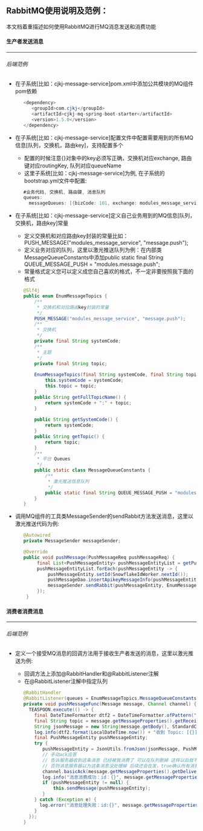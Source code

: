## RabbitMQ使用说明及范例：

本文档着重描述如何使用RabbitMQ进行MQ消息发送和消费功能

#### 生产者发送消息

------

###### 后端范例

* 在子系统[比如：cjkj-message-service]pom.xml中添加公共模块的MQ组件pom依赖

  ```java
     <dependency>
        <groupId>com.cjkj</groupId>
        <artifactId>cjkj-mq-spring-boot-starter</artifactId>
        <version>1.5.0</version>
     </dependency>
  ```
  
* 在子系统[比如：cjkj-message-service]配置文件中配置需要用到的所有MQ信息[队列，交换机，路由key]，支持配置多个
  * 配置的时候注意{}对象中的key必须写正确，交换机对应exchange, 路由键对应routingKey, 队列对应queueName
  * 这里子系统[比如：cjkj-message-service]为例, 在子系统的bootstrap.yml文件中配置:
    
  ```java
     #业务代码, 交换机, 路由键, 消息队列
     queues:
       messageQueues: [{bizCode: 101, exchange: modules_message_service, routingKey: message.push, queueName: modules.message.push}]
  ```

* 在子系统[比如：cjkj-message-service]定义自己业务用到的MQ信息[队列，交换机，路由key]常量
  * 定义交换机和对应路由key封装的常量比如：PUSH_MESSAGE("modules_message_service", "message.push");  
  * 定义业务对应的队列，这里以激光推送队列为例：在内部类MessageQueueConstants中添加public static final String QUEUE_MESSAGE_PUSH = "modules.message.push";
  * 常量格式定义您可以定义成您自己喜欢的格式，不一定非要按照我下面的格式
  
  ```java
     @Slf4j
     public enum EnumMessageTopics {  
         /**
          * 交换机和对应路由key封装的常量
          */
         PUSH_MESSAGE("modules_message_service", "message.push");  
         /**
          * 交换机
          */
         private final String systemCode;  
         /**
          * 主题
          */
         private final String topic;
     
         EnumMessageTopics(final String systemCode, final String topic) {
             this.systemCode = systemCode;
             this.topic = topic;
         }  
         public String getFullTopicName() {
             return systemCode + ":" + topic;
         }
     
         public String getSystemCode() {
             return systemCode;
         }  
         public String getTopic() {
             return topic;
         }  
         /**
          * 平台 Queues
          */
         public static class MessageQueueConstants {
             /**
              * 激光推送信息队列
              */
             public static final String QUEUE_MESSAGE_PUSH = "modules.message.push";
         }  
     }
  
  ```
* 调用MQ组件的工具类MessageSender的sendRabbit方法发送消息，这里以激光推送代码为例:

  ```java
     @Autowired
     private MessageSender messageSender;
  
     @Override
     public void pushMessage(PushMessageReq pushMessageReq) {
          final List<PushMessageEntity> pushMessageEntityList = getPushMessage(pushMessageReq);
          pushMessageEntityList.forEach(pushMessageEntity -> {
              pushMessageEntity.setId(SnowflakeIdWorker.nextId());
              pushMessageDao.insertApikeyMessageInfo(pushMessageEntity);
              messageSender.sendRabbit(pushMessageEntity, EnumMessageTopics.PUSH_MESSAGE.getSystemCode(), EnumMessageTopics.PUSH_MESSAGE.getTopic());
          });
      }
  ```

#### 消费者消费消息

------

###### 后端范例

* 定义一个接受MQ消息的回调方法用于接收生产者发送的消息，这里以激光推送为例:
  * 回调方法上添加@RabbitHandler和@RabbitListener注解
  * 在@RabbitListener注解中指定队列
  
  ```java
     @RabbitHandler
     @RabbitListener(queues = EnumMessageTopics.MessageQueueConstants.QUEUE_MESSAGE_PUSH)
     private void pushMessageFunc(Message message, Channel channel) {
       TEASPOON.execute(() -> {
         final DateTimeFormatter dtf2 = DateTimeFormatter.ofPattern("yyyy-MM-dd HH:mm:ss");
         final String topic = message.getMessageProperties().getReceivedRoutingKey();
         String jsonMessage = new String(message.getBody(), StandardCharsets.UTF_8);
         log.info(dtf2.format(LocalDateTime.now()) + "收到 Topic: [{}]，消息 [{}]", topic, jsonMessage);
         final PushMessageEntity pushMessageEntity;
         try {
            pushMessageEntity = JsonUtils.fromJson(jsonMessage, PushMessageEntity.class);
            // 手动ack应答
            // 告诉服务器收到这条消息 已经被我消费了 可以在队列删掉 这样以后就不会再发了
            // 否则消息服务器以为这条消息没处理掉 后续还会在发，true确认所有消费者获得的消息
            channel.basicAck(message.getMessageProperties().getDeliveryTag(), false);
            log.info("消息消费成功：id：{}", message.getMessageProperties().getDeliveryTag());
            if (pushMessageEntity != null) {
                this.sendMessage(pushMessageEntity);
            }
         } catch (Exception e) {
           log.error("消息处理失败：id:{}", message.getMessageProperties().getDeliveryTag());  
         }  
       });
     }
  ```
 
